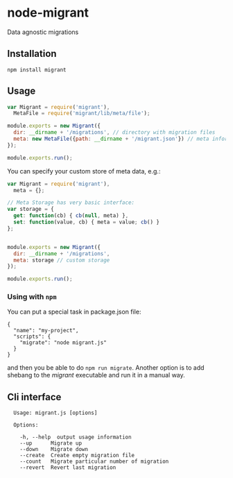 node-migrant
============

Data agnostic migrations



## Installation

    npm install migrant


## Usage

```javascript
var Migrant = require('migrant'),
  MetaFile = require('migrant/lib/meta/file');

module.exports = new Migrant({
  dir: __dirname + '/migrations', // directory with migration files
  meta: new MetaFile({path: __dirname + '/migrant.json'}) // meta information storage
});

module.exports.run();
```

You can specify your custom store of meta data, e.g.:

```javascript
var Migrant = require('migrant'),
  meta = {};

// Meta Storage has very basic interface:
var storage = {
  get: function(cb) { cb(null, meta) },
  set: function(value, cb) { meta = value; cb() }
};


module.exports = new Migrant({
  dir: __dirname + '/migrations',
  meta: storage // custom storage
});

module.exports.run();
```

### Using with `npm`

You can put a special task in package.json file:

```
{
  "name": "my-project",
  "scripts": {
    "migrate": "node migrant.js"
  }
}
```

and then you be able to do `npm run migrate`. Another option is to add shebang to the *migrant* executable and run it in a manual way.


## Cli interface

```
  Usage: migrant.js [options]

  Options:

    -h, --help  output usage information
    --up      Migrate up
    --down    Migrate down
    --create  Create empty migration file
    --count   Migrate particular number of migration
    --revert  Revert last migration
```
